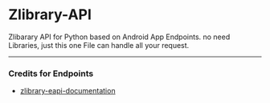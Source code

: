 # Zlibrary-API

Zlibarary API for Python based on Android App Endpoints. no need Libraries, just this one File can handle all your request.

---

### Credits for Endpoints

* [zlibrary-eapi-documentation](https://github.com/baroxyton/zlibrary-eapi-documentation)
